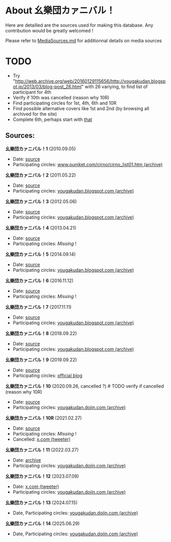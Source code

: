 # About 幺樂団カァニバル！

Here are detailled are the sources used for making this database. Any contribution would be greatly welcomed !

Please refer to [MediaSources.md](./media/MediaSources.md) for additionnal details on media sources

# TODO

- Try "http://web.archive.org/web/20160129115656/http://yougakudan.blogspot.jp/2013/03/blog-post_26.html" with 26 variying, to find list of participant for 4th
- Verify if 10th was cancelled (reason why 10R)
- Find participating circles for 1st, 4th, 6th and 10R
- Find possible alternative covers like 1st and 2nd (by browsing all archived for the site)
- Complete 6th, perhaps start with [that](https://touhou.arrangement-chronicle.com/event/series/%E5%B9%BA%E6%A8%82%E5%9B%A3%E3%82%AB%E3%82%A1%E3%83%8B%E3%83%90%E3%83%AB%EF%BC%81/%E5%B9%BA%E6%A8%82%E5%9B%A3%E3%82%AB%E3%82%A1%E3%83%8B%E3%83%90%E3%83%AB%EF%BC%816/arrange_songs)

## Sources:

**幺樂団カァニバル！1** (2010.09.05)

- Date: [source](https://shiosyakeyakini.info/touhouEvent/pb_event.php?id=51)
- Participating circles: [www.puniket.com/cirno/cirno_list01.htm (archive)](https://web.archive.org/web/20100831015410/http://www.puniket.com/cirno/cirno_list01.htm)

**幺樂団カァニバル！2** (2011.05.22)

- Date: [source](https://shiosyakeyakini.info/touhouEvent/pb_event.php?id=51)
- Participating circles: [yougakudan.blogspot.com (archive)](http://web.archive.org/web/20110818095504/http://yougakudan.blogspot.com/)

**幺樂団カァニバル！3** (2012.05.06)

- Date: [source](https://shiosyakeyakini.info/touhouEvent/pb_event.php?id=51)
- Participating circles: [yougakudan.blogspot.com (archive)](http://web.archive.org/web/20120930113317/http://yougakudan.blogspot.com/)

**幺樂団カァニバル！4** (2013.04.21)

- Date: [source](https://shiosyakeyakini.info/touhouEvent/pb_event.php?id=51)
- Participating circles: _Missing_ !

**幺樂団カァニバル！5** (2014.09.14)

- Date: [source](https://shiosyakeyakini.info/touhouEvent/pb_event.php?id=51)
- Participating circles: [yougakudan.blogspot.com (archive)](http://web.archive.org/web/20160129115656/http://yougakudan.blogspot.jp/2013/03/blog-post_26.html)

**幺樂団カァニバル！6** (2016.11.12)

- Date: [source](https://shiosyakeyakini.info/touhouEvent/pb_event.php?id=51)
- Participating circles: _Missing_ !

**幺樂団カァニバル！7** (2017.11.11)

- Date: [source](https://shiosyakeyakini.info/touhouEvent/pb_event.php?id=51)
- Participating circles: [yougakudan.blogspot.com (archive)](https://web.archive.org/web/20180131034135/http://yougakudan.blogspot.com/)

**幺樂団カァニバル！8** (2018.09.22)

- Date: [source](https://shiosyakeyakini.info/touhouEvent/pb_event.php?id=51)
- Participating circles: [yougakudan.blogspot.com (archive)](https://web.archive.org/web/20181124073957/http://yougakudan.blogspot.com/)

**幺樂団カァニバル！9** (2019.09.22)

- Date: [source](https://shiosyakeyakini.info/touhouEvent/pb_event.php?id=51)
- Participating circles: [official blog](https://yougakudan.blogspot.com/2016/10/blog-post_24.html)

**幺樂団カァニバル！10** (2020.09.26, cancelled ?) # TODO verify if cancelled (reason why 10R)

- Date: [source](https://shiosyakeyakini.info/touhouEvent/pb_event.php?id=51)
- Participating circles: [yougakudan.dojin.com (archive)](https://web.archive.org/web/20200918213738/http://yougakudann.dojin.com/splist.html)

**幺樂団カァニバル！10R** (2021.02.27)

- Date: [source](https://shiosyakeyakini.info/touhouEvent/pb_event.php?id=51)
- Participating circles: _Missing_ !
- Cancelled: [x.com (tweeter)](https://x.com/yougakudan_info/status/1354041811749097474)

**幺樂団カァニバル！11** (2022.03.27)

- Date: [archive](https://web.archive.org/web/20220307155313/http://yougakudann.dojin.com/splist.html)
- Participating circles: [yougakudan.dojin.com (archive)](https://web.archive.org/web/20220307155313/http://yougakudann.dojin.com/splist.html)

**幺樂団カァニバル！12** (2023.07.09)

- Date: [x.com (tweeter)](https://x.com/yougakudan_info/status/1677296406711910400)
- Participating circles: [yougakudan.dojin.com (archive)](https://web.archive.org/web/20240126080406/https://yougakudann.dojin.com/splist.html)

**幺樂団カァニバル！13** (2024.07.15)

- Date, Participating circles: [yougakudan.dojin.com (archive)](https://web.archive.org/web/20240617123132/https://yougakudann.dojin.com/splist.html)

**幺樂団カァニバル！14** (2025.06.29)

- Date, Participating circles: [yougakudan.dojin.com (archive)](https://web.archive.org/web/20250613160029/https://yougakudann.dojin.com/splist.html)
